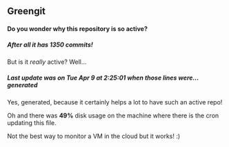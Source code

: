 ## Greengit

#### Do you wonder why this repository is so active?

##### After all it has 1350 commits!

But is it *really* active? Well...

##### Last update was on Tue Apr 9 at 2:25:01 when those lines were... generated

Yes, generated, because it certainly helps a lot to have such an active repo!

Oh and there was **49%** disk usage on the machine
where there is the cron updating this file.

Not the best way to monitor a VM in the cloud but it works! :)
